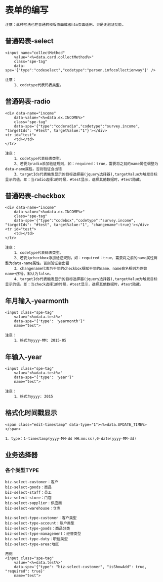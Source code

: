 # 表单的编写

	注意：此种写法也在普通的模版页面或者htm页面适用。只是无验证功能。

## 普通码表-select

	<input name="collectMethod"
		value="<%=data.card.collectMethod%>" 
		class="spe-tag"
		data-spe='{"type":"codeselect","codetype":"person.infocollectionway"}' />
	
	注意：
		1、codetype代表码表类型。


## 普通码表-radio

	<div data-name="income"
		data-value="<%=data.ex.INCOME%>"
		class="spe-tag" 
		data-spe='{"type":"coderadio","codetype":"survey.income", "targetIds": "#test", targetValue:"1"}'></div>
	<tr id="test">
		<td></td>
	</tr>
	
	注意：
		1、codetype代表码表类型。
		2、若要为radio添加验证规则，如：required：true，需要将之前的name属性调整为data-name属性。否则验证会出错
		3、targetIds代表触发显示的目标选择器(jquery选择器),targetValue为触发目标显示的值。即：当radio选择1的时候，#test显示，选择其他数据时，#test隐藏。

## 普通码表-checkbox

	<div data-name="income"
		data-value="<%=data.ex.INCOME%>"
		class="spe-tag" 
		data-spe='{"type":"codebox","codetype":"survey.income", "targetIds": "#test", targetValue:"1", "changename":true}'></div>
	<tr id="test">
		<td></td>
	</tr>
	
	注意：
		1、codetype代表码表类型。
		2、若要为checkbox添加验证规则，如：required：true，需要将之前的name属性调整为data-name属性。否则验证会出错
		3、changename代表为不同的checkbox框赋不同的name，name命名规则为原始name+序号。默认为false。
		4、targetIds代表触发显示的目标选择器(jquery选择器),targetValue为触发目标显示的值。即：当check选择1的时候，#test显示，选择其他数据时，#test隐藏。

## 年月输入-yearmonth
	<input class="spe-tag" 
		value="<%=data.test%>"
		data-spe="{'type': 'yearmonth'}" 
		name="test">

	注意：
		1、格式为yyyy-MM: 2015-05

## 年输入-year
	<input class="spe-tag" 
		value="<%=data.test%>"
		data-spe="{'type': 'year'}" 
		name="test">

	注意：
		1、格式为yyyy: 2015

## 格式化时间戳显示
	<span class="edit-timestamp" data-type="1"><%=data.UPDATE_TIME%></span>
	
	1、type：1-timestamp(yyyy-MM-dd HH:mm:ss),0-date(yyyy-MM-dd)

## 业务选择器

### 各个类型TYPE

	biz-select-customer：客户
	biz-select-goods：商品
	biz-select-staff：员工
	biz-select-store：门店
	biz-select-supplier：供应商
	biz-select-warehouse：仓库
	
	biz-select-type-customer：客户类型
	biz-select-type-account：账户类型
	biz-select-type-goods：商品分类
	biz-select-type-management：经营类型
	biz-select-type-duty：职位类型
	biz-select-type-area:地区	

	用例
	<input class="spe-tag" 
		value="<%=data.test%>"
		data-spe='{"type": "biz-select-customer", "isShowAdd": true, "required": true}' 
		name="test">
	